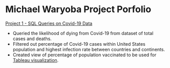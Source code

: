 # Michael Waryoba Project Porfolio 
[Project 1 - SQL Queries on Covid-19 Data](https://github.com/michaelwaryoba/ProjectPorfolio/blob/main/Covid%20SQLQuery.sql)
- Queried the likelihood of dying from Covid-19 from dataset of total cases and deaths.
- Filtered out percentage of Covid-19 cases within United States population and highest infection rate between countries and continents.
- Created view of percentage of population vaccinated to be used for [Tableau visualization](https://public.tableau.com/app/profile/michael.waryoba/viz/CovidDashboard_16514599746420/Dashboard1).
